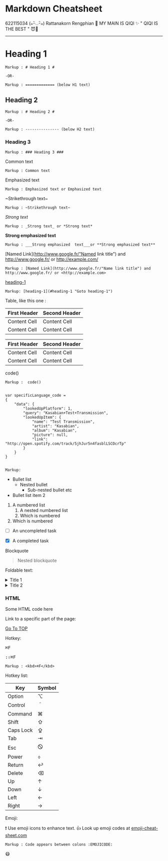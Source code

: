 Markdown Cheatsheet<a name="TOP"></a>
===================

622115034 (๑･ิ◡･ิ๑)
Rattanakorn Rengphian :speech_balloon:
MY MAIN IS QIQI :sparkles:
" QIQI IS THE BEST " :smiling_imp::blue_heart:

- - - - 
# Heading 1 #

    Markup : # Heading 1 #

    -OR-

    Markup : ============= (below H1 text)

## Heading 2 ##

    Markup : # Heading 2 #

    -OR-

    Markup : --------------- (below H2 text)

### Heading 3 ###

    Markup : ### Heading 3 ###

Common text

    Markup : Common text

Emphasized text

    Markup : Emphasized text or Emphasized text

~Strikethrough text~

    Markup : ~Strikethrough text~

_Strong text_

    Markup : _Strong text_ or *Strong text*

__Strong emphasized  text__

    Markup : ___Strong emphasized  text___or **Strong emphasized text**

[Named Link](http://www.google.fr/"Named link title") and http://www.google.fr/
or <http://example.com/>

    Markup : [Named Link](http://www.google.fr/"Name link title") and
    http://www.google.fr/ or <http://example.com>

[heading-1](#heading-1 "Goto heading-1")

    Markup: [heading-1](#heading-1 "Goto heading-1")

 Table, like this one :

 First Header  | Second Header
 ------------- | -------------
 Content Cell  | Content Cell
 Content Cell  | Content Cell



 First Header  | Second Header
 ------------- | -------------
 Content Cell  | Content Cell
 Content Cell  | Content Cell



code()


    Markup :  code()


    var specificLanguage_code =
    {
        "data": {
            "lookedUpPlatform": 1,
            "query": "Kasabian+Test+Transmission",
            "lookedUpItem": {
                "name": "Test Transmission",
                "artist": "Kasabian",
                "album": "Kasabian",
                "picture": null,
                "link": "http://open.spotify.com/track/5jhJur5n4fasblLSCOcrTp"
            }
        }
    }


    Markup:
           

* Bullet list
    * Nested bullet
        * Sub-nested bullet etc
* Bullet list item 2
1. A numbered list
    1. A nested numbered list
    2. Which is numbered
2. Which is numbered


- [ ] An uncompleted task
- [x] A completed task


Blockquote
> Nested blockquote


Foldable text:

<details>
    <summary>Title 1</summary>
    <p>Content 1 Content 1 Content 1 Content 1 Content 1</p>
</details>
<details>
    <summary>Title 2</summary>
    <p>Content 2 Content 2 Content 2 Content 2 Content 2</p>
</details>


<h3>HTML</h3>
<p>Some HTML code here</p>


Link to a specific part of the page:

[Go To TOP](#TOP)

Hotkey:

<kbd>⌘F</kbd>

<kbd>:⇧⌘F</kbd>

    Markup : <kbd>⌘F</kbd>

Hotkey list:

| Key | Symbol |
| --- | --- |
| Option | ⌥ |
| Control | ＾ |
| Command | ⌘ |
| Shift | ⇧ |
| Caps Lock | ⇪ |
| Tab | ⇥ |
| Esc | 🛇 |
| Power | ⌽‌ |
| Return | :leftwards_arrow_with_hook: |
| Delete | ⌫ |
| Up | ↑ |
| Down | ↓ |
| Left | ← |
| Right | → |

Emoji:

:exclamation: Use emoji icons to enhance text. 👍 Look up emoji codes at 
[emoji-cheat-sheet.com](http://emoji-cheat-sheet.com/)


    Markup : Code appears between colons :EMOJICODE:

:mask:
